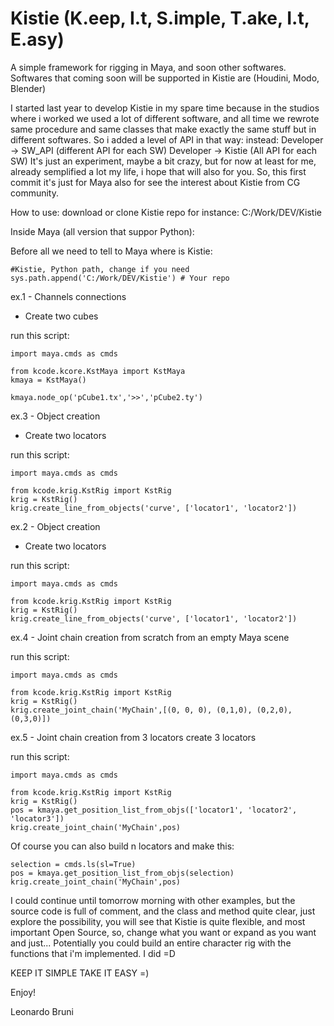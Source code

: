 # Kistie (K.eep, I.t, S.imple, T.ake, I.t, E.asy)
A simple framework for rigging in Maya, and soon other softwares.
Softwares that coming soon will be supported in Kistie are (Houdini, Modo, Blender)

I started last year to develop Kistie in my spare time because in the studios where i worked we used a lot of different software, and all time we rewrote same procedure and same classes that make exactly the same stuff but in different softwares.
So i added a level of API in that way:
instead:  Developer -> SW_API (different API for each SW)
          Developer -> Kistie (All API for each SW)
It's just an experiment, maybe a bit crazy, but for now at least for me, already semplified a lot my life, i hope that will also for you.
So, this first commit it's just for Maya also for see the interest about Kistie from CG community.

How to use:
download or clone Kistie repo for instance: C:/Work/DEV/Kistie

Inside Maya (all version that suppor Python):

Before all we need to tell to Maya where is Kistie:
```
#Kistie, Python path, change if you need
sys.path.append('C:/Work/DEV/Kistie') # Your repo
```

ex.1 - Channels connections
- Create two cubes

run this script:
```
import maya.cmds as cmds

from kcode.kcore.KstMaya import KstMaya
kmaya = KstMaya()

kmaya.node_op('pCube1.tx','>>','pCube2.ty')
```

ex.3 - Object creation
- Create two locators

run this script:
```
import maya.cmds as cmds

from kcode.krig.KstRig import KstRig
krig = KstRig()
krig.create_line_from_objects('curve', ['locator1', 'locator2'])
```

ex.2 - Object creation
- Create two locators

run this script:
```
import maya.cmds as cmds

from kcode.krig.KstRig import KstRig
krig = KstRig()
krig.create_line_from_objects('curve', ['locator1', 'locator2'])
```

ex.4 - Joint chain creation from scratch
from an empty Maya scene

run this script:
```
import maya.cmds as cmds

from kcode.krig.KstRig import KstRig
krig = KstRig()
krig.create_joint_chain('MyChain',[(0, 0, 0), (0,1,0), (0,2,0), (0,3,0)])
```

ex.5 - Joint chain creation from 3 locators
create 3 locators

run this script:
```
import maya.cmds as cmds

from kcode.krig.KstRig import KstRig
krig = KstRig()
pos = kmaya.get_position_list_from_objs(['locator1', 'locator2', 'locator3'])
krig.create_joint_chain('MyChain',pos)
```

Of course you can also build n locators
and make this:

```
selection = cmds.ls(sl=True)
pos = kmaya.get_position_list_from_objs(selection)
krig.create_joint_chain('MyChain',pos)
```

I could continue until tomorrow morning with other examples, but the source code is full of comment, and the class and method quite clear, just explore the possibility, you will see that Kistie is quite flexible, and most important Open Source, so, change what you want or expand as you want and just...
Potentially you could build an entire character rig with the functions that i'm implemented. I did =D

KEEP IT SIMPLE TAKE IT EASY =)

Enjoy!

Leonardo Bruni
